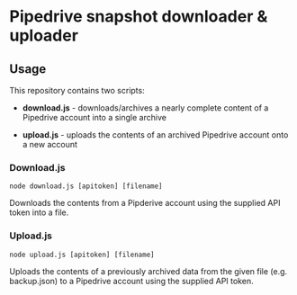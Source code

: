 Pipedrive snapshot downloader & uploader
========================================

## Usage

This repository contains two scripts:

 * **download.js** - downloads/archives a nearly complete content of a Pipedrive account into a single archive

 * **upload.js** - uploads the contents of an archived Pipedrive account onto a new account


### Download.js

```
node download.js [apitoken] [filename]
```

Downloads the contents from a Pipderive account using the supplied API token into a file.

### Upload.js

```
node upload.js [apitoken] [filename]
```

Uploads the contents of a previously archived data from the given file (e.g. backup.json) to a Pipedrive account using the supplied API token.
